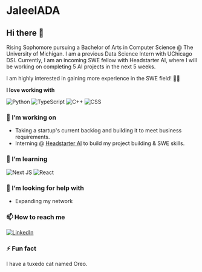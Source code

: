 # JaleelADA
## Hi there 👋

Rising Sophomore pursuing a Bachelor of Arts in Computer Science @ The University of Michigan. I am a previous Data Science Intern with UChicago DSI. Currently, I am an incoming SWE fellow with Headstarter AI, where I will be working on completing 5 AI projects in the next 5 weeks.

I am highly interested in gaining more experience in the SWE field! 🕺🏽

**I love working with**

<div display="flex">
  <img src="https://img.shields.io/badge/python-3670A0?style=for-the-badge&logo=python&logoColor=ffdd54" alt="Python"/>
  <img src="https://img.shields.io/badge/typescript-%23007ACC.svg?style=for-the-badge&logo=typescript&logoColor=white" alt="TypeScript"/>
  <img src="https://img.shields.io/badge/-C++-blue?logo=cplusplus" alt="C++"/>
  <img src="https://img.shields.io/badge/css3-%231572B6.svg?style=for-the-badge&logo=css3&logoColor=white" alt="CSS"/>
</div>

### 🔭 I’m working on

- Taking a startup's current backlog and building it to meet business requirements.
- Interning @ [Headstarter AI](https://headstarter.co) to build my project building & SWE skills.

### 🌱 I’m learning

<div display="flex">
  <img src="https://img.shields.io/badge/Next-black?style=for-the-badge&logo=next.js&logoColor=white" alt="Next JS"/>
  <img src="https://img.shields.io/badge/react-%2320232a.svg?style=for-the-badge&logo=react&logoColor=%2361DAFB" alt="React"/>
</div>

### 🤔 I’m looking for help with

- Expanding my network

### 📫 How to reach me

<div display="flex">
  <a href="www.linkedin.com/in/jaleelda1">
    <img src="https://img.shields.io/badge/linkedin-%230077B5.svg?style=for-the-badge&logo=linkedin&logoColor=white" alt="LinkedIn"/>
  </a>
</div>

### ⚡ Fun fact

I have a tuxedo cat named Oreo.
